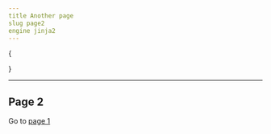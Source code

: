 ```yaml
---
title Another page
slug page2
engine jinja2
---
```

{

}

---

<h2> Page 2 </h2>

<p>Go to <a href="{{ url_slug('page1') }}">page 1</a> </p>
